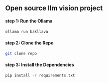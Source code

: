 ## Open source llm vision project

#### step 1: Run the Ollama
 ```bash 
ollama run bakllava
```
#### step 2: Clone the Repo
```bash
git clone repo
```
#### step 3: Install the Dependencies
```bash
pip install -r requirements.txt 
```
